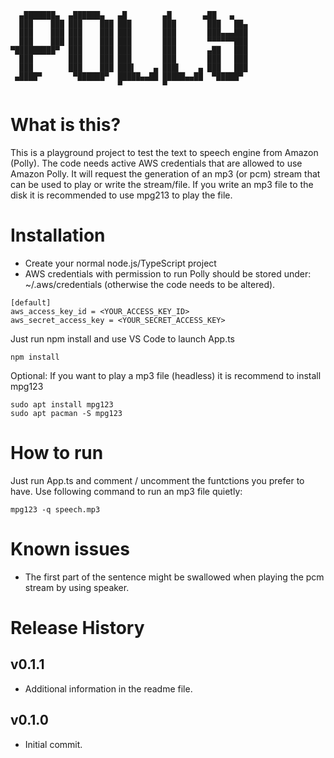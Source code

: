 ```
  ▄███████▄  ▄██████▄   ▄█        ▄█       ▄██   ▄   
  ███    ███ ███    ███ ███       ███       ███   ██▄ 
  ███    ███ ███    ███ ███       ███       ███▄▄▄███ 
  ███    ███ ███    ███ ███       ███       ▀▀▀▀▀▀███ 
▀█████████▀  ███    ███ ███       ███       ▄██   ███ 
  ███        ███    ███ ███       ███       ███   ███ 
  ███        ███    ███ ███▌    ▄ ███▌    ▄ ███   ███ 
 ▄████▀       ▀██████▀  █████▄▄██ █████▄▄██  ▀█████▀  
                        ▀         ▀                    
```


# What is this?
This is a playground project to test the text to speech engine from Amazon (Polly).
The code needs active AWS credentials that are allowed to use Amazon Polly.
It will request the generation of an mp3 (or pcm) stream that can be used to play or write the stream/file.
If you write an mp3 file to the disk it is recommended to use mpg213 to play the file.

# Installation
- Create your normal node.js/TypeScript project
- AWS credentials with permission to run Polly should be stored under: ~/.aws/credentials (otherwise the code needs to be altered).
```
[default]
aws_access_key_id = <YOUR_ACCESS_KEY_ID>
aws_secret_access_key = <YOUR_SECRET_ACCESS_KEY>

```
Just run npm install and use VS Code to launch App.ts

```
npm install
```

Optional:
If you want to play a mp3 file (headless) it is recommend to install mpg123
```
sudo apt install mpg123
sudo apt pacman -S mpg123
```

# How to run
Just run App.ts and comment / uncomment the funtctions you prefer to have.
Use following command to run an mp3 file quietly:
```
mpg123 -q speech.mp3
```

# Known issues
- The first part of the sentence might be swallowed when playing the pcm stream by using speaker.

# Release History

## v0.1.1
- Additional information in the readme file.

## v0.1.0
- Initial commit.